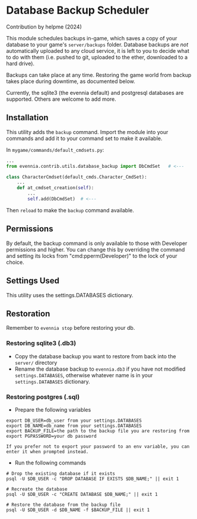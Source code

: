 # Database Backup Scheduler

Contribution by helpme (2024)

This module schedules backups in-game, which saves a copy of your database to your game's `server/backups` folder. Database backups are *not* automatically uploaded to any cloud service, it is left to you to decide what to do with them (i.e. pushed to git, uploaded to the ether, downloaded to a hard drive).

Backups can take place at any time. Restoring the game world from backup takes place during downtime, as documented below.

Currently, the sqlite3 (the evennia default) and postgresql databases are supported. Others are welcome to add more.

## Installation

This utility adds the `backup` command. Import the module into your commands and add it to your command set to make it available.

In `mygame/commands/default_cmdsets.py`:

```python
...
from evennia.contrib.utils.database_backup import DbCmdSet   # <---

class CharacterCmdset(default_cmds.Character_CmdSet):
    ...
    def at_cmdset_creation(self):
        ...
        self.add(DbCmdSet)  # <---

```

Then `reload` to make the `backup` command available.

## Permissions

By default, the backup command is only available to those with Developer permissions and higher. You can change this by overriding the command and setting its locks from "cmd:pperm(Developer)" to the lock of your choice.

## Settings Used

This utility uses the settings.DATABASES dictionary.

## Restoration

Remember to `evennia stop` before restoring your db.

### Restoring sqlite3 (.db3)

* Copy the database backup you want to restore from back into the `server/` directory
* Rename the database backup to `evennia.db3` if you have not modified `settings.DATABASES`, otherwise whatever name is in your `settings.DATABASES` dictionary.

### Restoring postgres (.sql)

* Prepare the following variables
```
export DB_USER=db_user from your settings.DATABASES
export DB_NAME=db_name from your settings.DATABASES
export BACKUP_FILE=the path to the backup file you are restoring from
export PGPASSWORD=your db password

If you prefer not to export your password to an env variable, you can enter it when prompted instead.
```
* Run the following commands
```
# Drop the existing database if it exists
psql -U $DB_USER -c "DROP DATABASE IF EXISTS $DB_NAME;" || exit 1

# Recreate the database
psql -U $DB_USER -c "CREATE DATABASE $DB_NAME;" || exit 1

# Restore the database from the backup file
psql -U $DB_USER -d $DB_NAME -f $BACKUP_FILE || exit 1
```